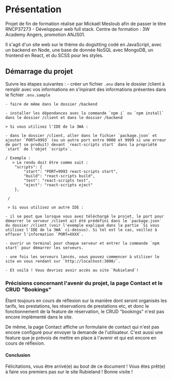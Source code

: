 # Présentation
Projet de fin de formation réalisé par Mickaël Mesloub afin de passer le titre RNCP37273 - Développeur web full stack. Centre de formation : 3W Academy Angers, promotion ANJS01. 

Il s'agit d'un site web sur le thème du dogsitting codé en JavaScript, avec un backend en Node, une base de donnée NoSQL avec MongoDB, un frontend en React, et du SCSS pour les styles.

## Démarrage du projet
Suivre les étapes suivantes :
    - créer un fichier `.env` dans le dossier /client à remplir avec vos informations en s'inpirant des informations présentes dans le fichier `.env.sample`
    
    - faire de même dans le dossier /backend
    
    - installer les dépendances avec la commande `npm i` ou `npm install` dans le dossier /client et dans le dossier /backend
    
    > Si vous utilisez l'IDE de la 3WA :
    
    - dans le dossier /client, aller dans le fichier `package.json` et ajouter `PORT=9993` (ou un autre port entre 9000 et 9999 si une erreur de port se produit) devant `react-scripts start` dans la propriété `start` de l'objet `scripts`. 
    
    / Exemple : 
       > Le rendu doit être comme suit : 
        "scripts": {
            "start": "PORT=9993 react-scripts start",
            "build": "react-scripts build",
            "test": "react-scripts test",
            "eject": "react-scripts eject"
        },
      
     /
     
     > Si vous utilisez un autre IDE :

    - il se peut que lorsque vous avez téléchargé le projet, le port pour démarrer le serveur /client ait été prédéfini dans le `package.json` du dossier /client (voir l'exemple expliqué dans la partie `Si vous utilisez l'IDE de la 3WA` ci-dessus). Si tel est le cas, veillez à effacer l'information `PORT=XXXX`. 
    
    - ouvrir un terminal pour chaque serveur et entrer la commande `npm start` pour démarrer les serveurs.
    
    - une fois les serveurs lancés, vous pouvez commencer à utiliser le site en vous rendant sur `http://localhost:3000/`.
    
    - Et voilà ! Vous devriez avoir accès au site `Rubieland`!
    

### Précisions concernant l'avenir du projet, la page Contact et le CRUD "Bookings"

Étant toujours en cours de réflexion sur la manière dont seront organisés les tarifs, les prestations, les réservations de prestations etc, et donc le fonctionnement de la feature de réservation, le CRUD "bookings" n'est pas encore implémenté dans le site. 

De même, la page Contact affiche un formulaire de contact qui n'est pas encore configuré pour envoyer la demande de l'utilisateur. C'est aussi une feature que je prévois de mettre en place à l'avenir et qui est encore en cours de réflexion. 

#### Conclusion

Félicitations, vous être arrivé(e) au bout de ce document ! Vous êtes prêt(e) à faire vos premiers pas sur le site Rubieland ! Bonne visite !
    





    